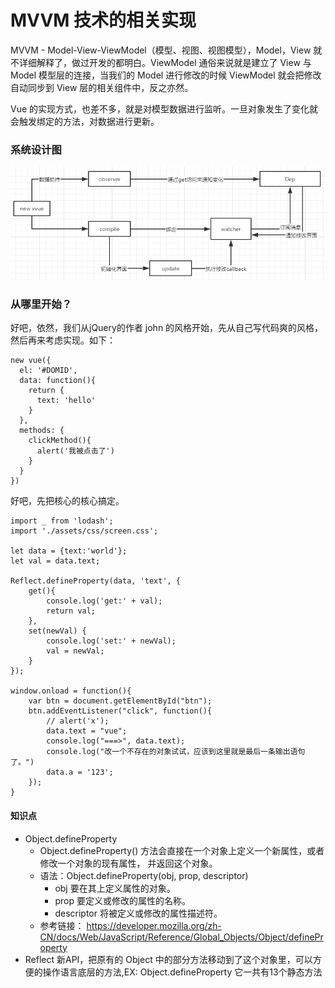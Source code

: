 # MVVM 技术的相关实现

MVVM - Model-View-ViewModel（模型、视图、视图模型），Model，View 就不详细解释了，做过开发的都明白。ViewModel 通俗来说就是建立了 View 与 Model 模型层的连接，当我们的 Model 进行修改的时候 ViewModel 就会把修改自动同步到 View 层的相关组件中，反之亦然。


Vue 的实现方式，也差不多，就是对模型数据进行监听。一旦对象发生了变化就会触发绑定的方法，对数据进行更新。

### 系统设计图
![avatar](/imgs/mvvm_img.png)

### 从哪里开始？
好吧，依然，我们从jQuery的作者 john 的风格开始，先从自己写代码爽的风格，然后再来考虑实现。如下：
```
new vue({
  el: '#DOMID',
  data: function(){
    return {
      text: 'hello'
    }
  },
  methods: {
    clickMethod(){
      alert('我被点击了')
    }
  }
})
```
好吧，先把核心的核心搞定。
```
import _ from 'lodash';
import './assets/css/screen.css';

let data = {text:'world'};
let val = data.text;

Reflect.defineProperty(data, 'text', {
    get(){
        console.log('get:' + val);
        return val;
    },
    set(newVal) {
        console.log('set:' + newVal);
        val = newVal;
    }
});

window.onload = function(){
    var btn = document.getElementById("btn");
    btn.addEventListener("click", function(){
        // alert('x');
        data.text = "vue";
        console.log("===>", data.text);
        console.log("改一个不存在的对象试试，应该到这里就是最后一条输出语句了。")
        data.a = '123';
    });
}

```

#### 知识点
- Object.defineProperty
  - Object.defineProperty() 方法会直接在一个对象上定义一个新属性，或者修改一个对象的现有属性， 并返回这个对象。
  - 语法：Object.defineProperty(obj, prop, descriptor)
    - obj         要在其上定义属性的对象。
    - prop        要定义或修改的属性的名称。
    - descriptor  将被定义或修改的属性描述符。
  - 参考链接： https://developer.mozilla.org/zh-CN/docs/Web/JavaScript/Reference/Global_Objects/Object/defineProperty
- Reflect 新API，把原有的 Object 中的部分方法移动到了这个对象里，可以方便的操作语言底层的方法,EX: Object.defineProperty 它一共有13个静态方法
